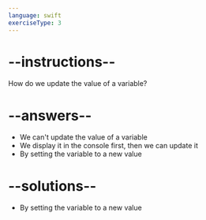 ```yaml
---
language: swift
exerciseType: 3
---
```


# --instructions--

How do we update the value of a variable?

# --answers--

- We can't update the value of a variable
- We display it in the console first, then we can update it
- By setting the variable to a new value

# --solutions--

- By setting the variable to a new value
